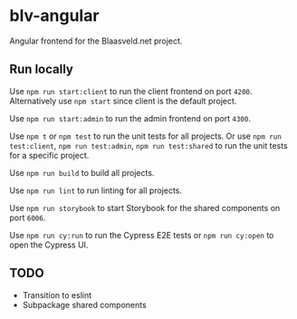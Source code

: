 # blv-angular
Angular frontend for the Blaasveld.net project.

## Run locally

Use `npm run start:client` to run the client frontend on port `4200`. Alternatively use `npm start` since client is the default project.

Use `npm run start:admin` to run the admin frontend on port `4300`.

Use `npm t` or `npm test` to run the unit tests for all projects.
Or use `npm run test:client`, `npm run test:admin`, `npm run test:shared` to run the unit tests for a specific project.

Use `npm run build` to build all projects.

Use `npm run lint` to run linting for all projects.

Use `npm run storybook` to start Storybook for the shared components on port `6006`.

Use `npm run cy:run` to run the Cypress E2E tests or `npm run cy:open` to open the Cypress UI.

## TODO
* Transition to eslint
* Subpackage shared components
